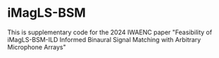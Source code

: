 # iMagLS-BSM
This is supplementary code for the 2024 IWAENC paper "Feasibility of iMagLS-BSM-ILD Informed Binaural Signal Matching with Arbitrary Microphone Arrays"
